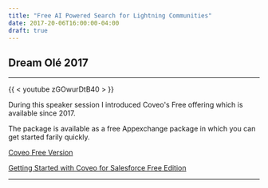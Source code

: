 ```yaml
---
title: "Free AI Powered Search for Lightning Communities"
date: 2017-20-06T16:00:00-04:00
draft: true
---
```


## Dream Olé 2017

---

{{ < youtube zGOwurDtB40 > }}

During this speaker session I introduced Coveo's Free offering which is available since 2017. 

The package is available as a free Appexchange package in which you can get started farily quickly.

[Coveo Free Version](https://appexchange.salesforce.com/appxListingDetail?listingId=a0N30000009x8GjEAI)

[Getting Started with Coveo for Salesforce Free Edition](https://docs.coveo.com/en/1283/)

---